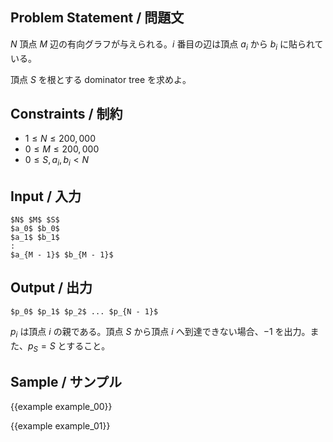 Problem Statement / 問題文
---------

$N$ 頂点 $M$ 辺の有向グラフが与えられる。$i$ 番目の辺は頂点 $a_i$ から $b_i$ に貼られている。

頂点 $S$ を根とする dominator tree を求めよ。


Constraints / 制約
---------

- $1 \leq N \leq 200,000$
- $0 \leq M \leq 200,000$
- $0 \leq S, a_i, b_i < N$

Input / 入力
---------

~~~
$N$ $M$ $S$
$a_0$ $b_0$
$a_1$ $b_1$
:
$a_{M - 1}$ $b_{M - 1}$
~~~

Output / 出力
---------

~~~
$p_0$ $p_1$ $p_2$ ... $p_{N - 1}$
~~~

$p_i$ は頂点 $i$ の親である。頂点 $S$ から頂点 $i$ へ到達できない場合、$-1$ を出力。また、$p_S = S$ とすること。


Sample / サンプル
---------

{{example example_00}}

{{example example_01}}
